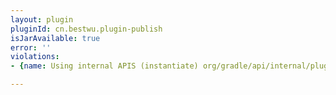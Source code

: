 ```yaml
---
layout: plugin
pluginId: cn.bestwu.plugin-publish
isJarAvailable: true
error: ''
violations:
- {name: Using internal APIS (instantiate) org/gradle/api/internal/plugins/UploadRule}

---
```

